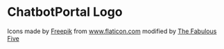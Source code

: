 # ChatbotPortal Logo

<div>Icons made by <a href="https://www.flaticon.com/authors/freepik" title="Freepik">Freepik</a> from <a href="https://www.flaticon.com/" title="Flaticon">www.flaticon.com</a> modified by <a href="https://github.com/UAlberta-CMPUT401/ChatbotResources">The Fabulous Five</a></div>
